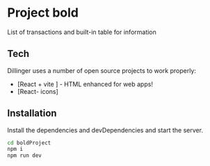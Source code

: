 # Project bold

List of transactions and built-in table for information

## Tech

Dillinger uses a number of open source projects to work properly:

- [React + vite ] - HTML enhanced for web apps!
- [React- icons]

## Installation

Install the dependencies and devDependencies and start the server.

```sh
cd boldProject
npm i
npm run dev
```
